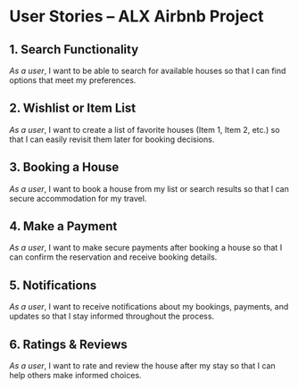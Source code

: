 # User Stories – ALX Airbnb Project

## 1. Search Functionality
*As a user*, I want to be able to search for available houses so that I can find options that meet my preferences.

## 2. Wishlist or Item List
*As a user*, I want to create a list of favorite houses (Item 1, Item 2, etc.) so that I can easily revisit them later for booking decisions.

## 3. Booking a House
*As a user*, I want to book a house from my list or search results so that I can secure accommodation for my travel.

## 4. Make a Payment
*As a user*, I want to make secure payments after booking a house so that I can confirm the reservation and receive booking details.

## 5. Notifications
*As a user*, I want to receive notifications about my bookings, payments, and updates so that I stay informed throughout the process.

## 6. Ratings & Reviews
*As a user*, I want to rate and review the house after my stay so that I can help others make informed choices.
